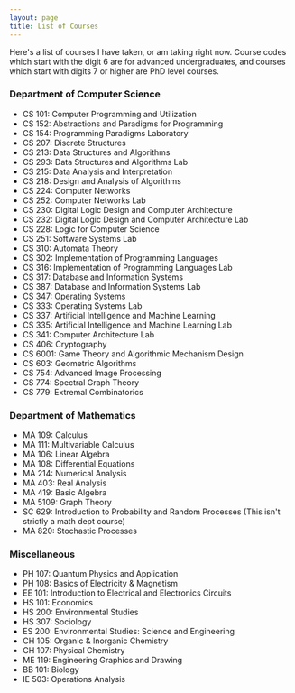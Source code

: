 ```yaml
---
layout: page
title: List of Courses
---
```


Here's a list of courses I have taken, or am taking right now. Course codes which start with the digit 6 are for advanced undergraduates, and courses which start with digits 7 or higher are PhD level courses.

### Department of Computer Science

* CS 101: Computer Programming and Utilization
* CS 152: Abstractions and Paradigms for Programming
* CS 154: Programming Paradigms Laboratory
* CS 207: Discrete Structures
* CS 213: Data Structures and Algorithms
* CS 293: Data Structures and Algorithms Lab
* CS 215: Data Analysis and Interpretation
* CS 218: Design and Analysis of Algorithms
* CS 224: Computer Networks
* CS 252: Computer Networks Lab
* CS 230: Digital Logic Design and Computer Architecture
* CS 232: Digital Logic Design and Computer Architecture Lab
* CS 228: Logic for Computer Science
* CS 251: Software Systems Lab
* CS 310: Automata Theory
* CS 302: Implementation of Programming Languages
* CS 316: Implementation of Programming Languages Lab
* CS 317: Database and Information Systems
* CS 387: Database and Information Systems Lab
* CS 347: Operating Systems
* CS 333: Operating Systems Lab
* CS 337: Artificial Intelligence and Machine Learning
* CS 335: Artificial Intelligence and Machine Learning Lab
* CS 341: Computer Architecture Lab
* CS 406: Cryptography
* CS 6001: Game Theory and Algorithmic Mechanism Design
* CS 603: Geometric Algorithms
* CS 754: Advanced Image Processing
* CS 774: Spectral Graph Theory
* CS 779: Extremal Combinatorics

### Department of Mathematics

* MA 109: Calculus
* MA 111: Multivariable Calculus
* MA 106: Linear Algebra
* MA 108: Differential Equations
* MA 214: Numerical Analysis
* MA 403: Real Analysis
* MA 419: Basic Algebra
* MA 5109: Graph Theory
* SC 629: Introduction to Probability and Random Processes (This isn't strictly a math dept course)
* MA 820: Stochastic Processes


### Miscellaneous

* PH 107: Quantum Physics and Application
* PH 108: Basics of Electricity & Magnetism
* EE 101: Introduction to Electrical and Electronics Circuits
* HS 101: Economics
* HS 200: Environmental Studies
* HS 307: Sociology
* ES 200: Environmental Studies: Science and Engineering
* CH 105: Organic & Inorganic Chemistry
* CH 107: Physical Chemistry
* ME 119: Engineering Graphics and Drawing
* BB 101: Biology
* IE 503: Operations Analysis

